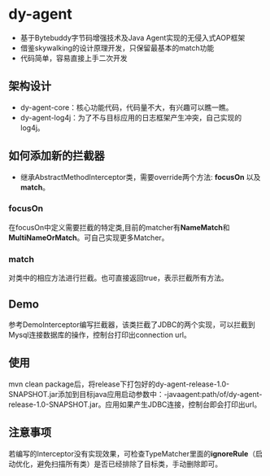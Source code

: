 # dy-agent
+ 基于Bytebuddy字节码增强技术及Java Agent实现的无侵入式AOP框架
+ 借鉴skywalking的设计原理开发，只保留最基本的match功能
+ 代码简单，容易直接上手二次开发

## 架构设计
+ dy-agent-core：核心功能代码，代码量不大，有兴趣可以瞧一瞧。
+ dy-agent-log4j：为了不与目标应用的日志框架产生冲突，自己实现的log4j。

## 如何添加新的拦截器
+ 继承AbstractMethodInterceptor类，需要override两个方法: **focusOn** 以及 **match**。

### focusOn
在focusOn中定义需要拦截的特定类,目前的matcher有**NameMatch**和**MultiNameOrMatch**。可自己实现更多Matcher。

### match
对类中的相应方法进行拦截。也可直接返回true，表示拦截所有方法。

## Demo
参考DemoInterceptor编写拦截器，该类拦截了JDBC的两个实现，可以拦截到Mysql连接数据库的操作，控制台打印出connection url。
## 使用
mvn clean package后，将release下打包好的dy-agent-release-1.0-SNAPSHOT.jar添加到目标java应用启动参数中：-javaagent:path/of/dy-agent-release-1.0-SNAPSHOT.jar。应用如果产生JDBC连接，控制台即会打印出url。

## 注意事项
若编写的Interceptor没有实现效果，可检查TypeMatcher里面的**ignoreRule**（启动优化，避免扫描所有类）是否已经排除了目标类，手动删除即可。